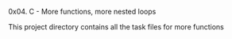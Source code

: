 0x04. C - More functions, more nested loops


This project directory contains all the task files for more functions

